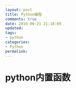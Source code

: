 ```yaml
---
layout: post
title: Python编程
comments: true
date: 2016-06-21 21:18:09
updated:
tags:
- python
categories:
- Python
permalink:
---
```


# python内置函数

